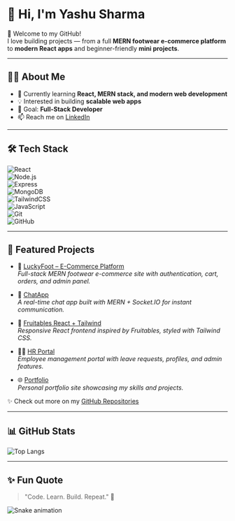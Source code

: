 # 👋 Hi, I'm Yashu Sharma   

🚀 Welcome to my GitHub!  
I love building projects — from a full **MERN footwear e-commerce platform** to **modern React apps** and beginner-friendly **mini projects**.  

---

## 👨‍💻 About Me
- 🌱 Currently learning **React, MERN stack, and modern web development**  
- 💡 Interested in building **scalable web apps**   
- 🎯 Goal: **Full-Stack Developer**  
- 📫 Reach me on [LinkedIn](https://www.linkedin.com/in/yashu-sharma-16056b341/)  

---

## 🛠 Tech Stack
![React](https://img.shields.io/badge/React-18-blue?logo=react)  
![Node.js](https://img.shields.io/badge/Node.js-16-green?logo=node.js)  
![Express](https://img.shields.io/badge/Express.js-black?logo=express)  
![MongoDB](https://img.shields.io/badge/MongoDB-4.4-green?logo=mongodb)  
![TailwindCSS](https://img.shields.io/badge/TailwindCSS-3-blueviolet?logo=tailwindcss)  
![JavaScript](https://img.shields.io/badge/JavaScript-ES6-yellow?logo=javascript)  
![Git](https://img.shields.io/badge/Git-F05033?logo=git&logoColor=white)  
![GitHub](https://img.shields.io/badge/GitHub-181717?logo=github)  

---

## 📂 Featured Projects  

- 🛒 [LuckyFoot – E-Commerce Platform](https://github.com/Yashu658/lucky-foot-ecommerce)  
  *Full-stack MERN footwear e-commerce site with authentication, cart, orders, and admin panel.*  

- 💬 [ChatApp](https://github.com/Yashu658/ChatApp)  
  *A real-time chat app built with MERN + Socket.IO for instant communication.*  

- 🥗 [Fruitables React + Tailwind](https://github.com/Yashu658/Fruitables-React-Tailwind)  
  *Responsive React frontend inspired by Fruitables, styled with Tailwind CSS.*  

- 🧑‍💼 [HR Portal](https://github.com/Yashu658/HR-Portal)  
  *Employee management portal with leave requests, profiles, and admin features.*  

- 🌐 [Portfolio](https://github.com/Yashu658/portfolio)  
  *Personal portfolio site showcasing my skills and projects.*  

✨ Check out more on my [GitHub Repositories](https://github.com/Yashu658?tab=repositories)  

---

## 📊 GitHub Stats
![Top Langs](https://github-readme-stats.vercel.app/api/top-langs/?username=Yashu658&layout=compact&theme=radical)  

---

## ✨ Fun Quote
> "Code. Learn. Build. Repeat." 🚀  

![Snake animation](https://github.com/Yashu658/Yashu658/blob/output/snake.svg)

